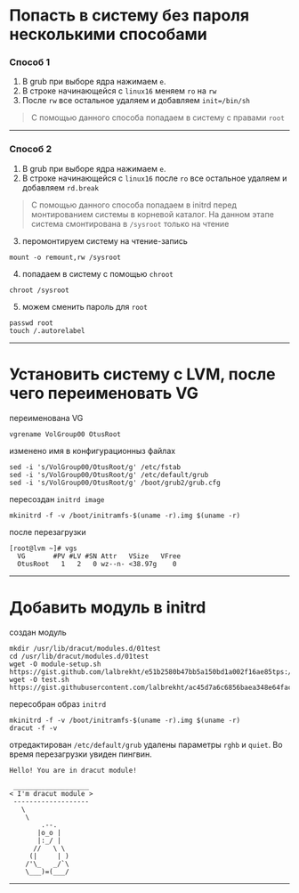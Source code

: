 # **Попасть в систему без пароля несколькими способами**
### Способ 1 
1. В grub при выборе ядра нажимаем `e`. 
2. В строке начинающейся с `linux16` меняем `ro` на `rw` 
3. После `rw` все остальное удаляем и добавляем `init=/bin/sh`
> C помощью данного способа попадаем в систему c правами `root`
---
### Способ 2
1. В grub при выборе ядра нажимаем `e`. 
2. В строке начинающейся с `linux16` после `ro` все остальное удаляем и добавляем `rd.break`
> C помощью данного способа попадаем в initrd перед монтированием системы в корневой каталог. На данном этапе система смонтирована в `/sysroot` только на чтение
3. перомонтируем систему на чтение-запись
```  
mount -o remount,rw /sysroot
```
4. попадаем в систему с помощью `chroot`
```
chroot /sysroot
```
5. можем сменить пароль для `root`
```
passwd root
touch /.autorelabel
```
---
# **Установить систему с LVM, после чего переименовать VG**
переименована VG
```
vgrename VolGroup00 OtusRoot
```
изменено имя в конфигурационныз файлах
```
sed -i 's/VolGroup00/OtusRoot/g' /etc/fstab
sed -i 's/VolGroup00/OtusRoot/g' /etc/default/grub
sed -i 's/VolGroup00/OtusRoot/g' /boot/grub2/grub.cfg
```
пересоздан `initrd image`
```
mkinitrd -f -v /boot/initramfs-$(uname -r).img $(uname -r)
```
после перезагрузки
```
[root@lvm ~]# vgs
  VG       #PV #LV #SN Attr   VSize   VFree
  OtusRoot   1   2   0 wz--n- <38.97g    0 
```
---
# **Добавить модуль в initrd**
создан модуль
```
mkdir /usr/lib/dracut/modules.d/01test
cd /usr/lib/dracut/modules.d/01test
wget -O module-setup.sh https://gist.github.com/lalbrekht/e51b2580b47bb5a150bd1a002f16ae85tps://gist.githubusercontent.com/lalbrekht/e51b2580b47bb5a150bd1a002f16ae85/raw/80060b7b300e193c187bbcda4d8fdf0e1c066af9/gistfile1.txt
wget -O test.sh https://gist.githubusercontent.com/lalbrekht/ac45d7a6c6856baea348e64fac43faf0/raw/69598efd5c603df310097b52019dc979e2cb342d/gistfile1.txt
```
пересобран образ `initrd`
```
mkinitrd -f -v /boot/initramfs-$(uname -r).img $(uname -r)
dracut -f -v
```
отредактирован `/etc/default/grub` удалены параметры `rghb` и `quiet`. Во время перезагрузки увиден пингвин.
```
Hello! You are in dracut module!

 ___________________
< I'm dracut module >
 -------------------
   \
    \
        .--.
       |o_o |
       |:_/ |
      //   \ \
     (|     | )
    /'\_   _/`\
    \___)=(___/
```
---
